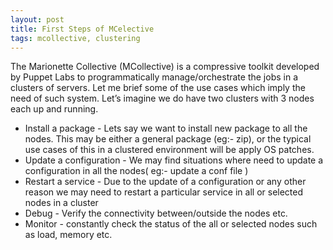```yaml
---
layout: post
title: First Steps of MCelective
tags: mcollective, clustering
---
```


The Marionette Collective (MCollective) is a compressive toolkit developed by Puppet Labs to programmatically manage/orchestrate the jobs in a clusters of servers. Let me brief some of the use cases which imply the need of such system. Let’s imagine we do have two clusters with 3 nodes each up and running. 

<ul>
<li>
Install a package - Lets say we want to install new package to all the nodes. This may be either a general package (eg:- zip), or the typical use cases of this in a clustered environment will be apply OS patches.
</li>

<li>
Update a configuration - We may find situations where need to update a configuration in all the nodes( eg:- update a conf file )
</li>

<li>
Restart a service - Due to the update of a configuration or any other reason we may need to restart a particular service in all or selected nodes in a cluster
</li>

<li>Debug - Verify the connectivity between/outside the nodes etc.</li>

<li>Monitor - constantly check the status of the all or selected nodes such as load, memory etc.</li>
</ul>

